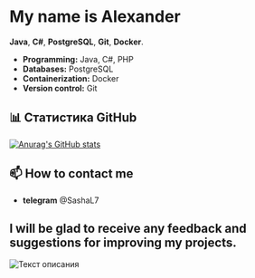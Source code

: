 #  My name is Alexander 

 **Java**, **C#**, **PostgreSQL**, **Git**, **Docker**. 

- **Programming:** Java, C#, PHP
- **Databases:** PostgreSQL
- **Containerization:** Docker
- **Version control:** Git

## 📊 Статистика GitHub



[![Anurag's GitHub stats](https://github-readme-stats.vercel.app/api?username=Fedisan97)](https://github.com/Fedisan97)

## 📫 How to contact me

- **telegram**  @SashaL7

I will be glad to receive any feedback and suggestions for improving my projects.
---
>
 ![Текст описания](https://memepedia.ru/wp-content/uploads/2020/10/polskaja-korova-mem.png)
 
